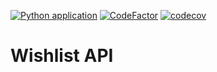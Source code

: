 [![Python application](https://github.com/gfpaiva/wishlist-api/workflows/Python%20application/badge.svg)](https://github.com/gfpaiva/wishlist-api/actions?query=workflow%3A%22Python+application%22)
[![CodeFactor](https://www.codefactor.io/repository/github/gfpaiva/wishlist-api/badge)](https://www.codefactor.io/repository/github/gfpaiva/wishlist-api)
[![codecov](https://codecov.io/gh/gfpaiva/wishlist-api/branch/main/graph/badge.svg?token=MRSD5MVV9H)](https://codecov.io/gh/gfpaiva/wishlist-api)

# Wishlist API
